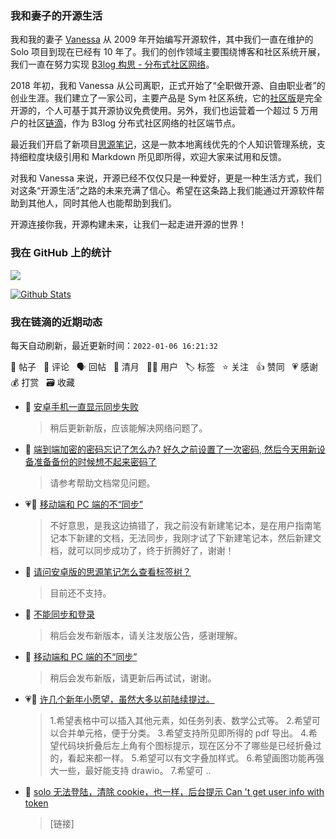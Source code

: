 ### 我和妻子的开源生活

我和我的妻子 [Vanessa](https://github.com/Vanessa219) 从 2009 年开始编写开源软件，其中我们一直在维护的 Solo 项目到现在已经有 10 年了。我们的创作领域主要围绕博客和社区系统开展，我们一直在努力实现 [B3log 构思 - 分布式社区网络](https://ld246.com/article/1546941897596)。

2018 年初，我和 Vanessa 从公司离职，正式开始了“全职做开源、自由职业者”的创业生涯。我们建立了一家公司，主要产品是 Sym 社区系统，它的[社区版](https://github.com/88250/symphony)是完全开源的，个人可基于其开源协议免费使用。另外，我们也运营着一个超过 5 万用户的社区[链滴](https://ld246.com)，作为 B3log 分布式社区网络的社区端节点。

最近我们开启了新项目[思源笔记](https://github.com/siyuan-note/siyuan)，这是一款本地离线优先的个人知识管理系统，支持细粒度块级引用和 Markdown 所见即所得，欢迎大家来试用和反馈。

对我和 Vanessa 来说，开源已经不仅仅只是一种爱好，更是一种生活方式，我们对这条“开源生活”之路的未来充满了信心。希望在这条路上我们能通过开源软件帮助到其他人，同时其他人也能帮助到我们。

开源连接你我，开源构建未来，让我们一起走进开源的世界！

### 我在 GitHub 上的统计

<a title="Hits" target="_blank" href="https://github.com/88250/88250"><img src="https://hits.b3log.org/88250/88250.svg"></a>

[![Github Stats](https://github-readme-stats.vercel.app/api?username=88250&theme=tokyonight&show_icons=true)](https://github.com/88250)

<!--events start -->

### 我在链滴的近期动态

每天自动刷新，最近更新时间：`2022-01-06 16:21:32`

📝 帖子 &nbsp; 💬 评论 &nbsp; 🗣 回帖 &nbsp; 🌙 清月 &nbsp; 👨‍💻 用户 &nbsp; 🏷️ 标签 &nbsp; ⭐️ 关注 &nbsp; 👍 赞同 &nbsp; 💗 感谢 &nbsp; 💰 打赏 &nbsp; 🗃 收藏

* 💬 [安卓手机一直显示同步失败](https://ld246.com/article/1641439606488/comment/1641453028669#comments)

  > 稍后更新新版，应该能解决网络问题了。
* 💬 [端到端加密的密码忘记了怎么办? 好久之前设置了一次密码, 然后今天用新设备准备备份的时候想不起来密码了](https://ld246.com/article/1641448399492/comment/1641449329551#comments)

  > 请参考帮助文档常见问题。
* 💗💬 [移动端和 PC 端的不“同步”](https://ld246.com/article/1634175028096/comment/1641439416333#comments)

  > 不好意思，是我这边搞错了，我之前没有新建笔记本，是在用户指南笔记本下新建的文档，无法同步，我刚才试了下新建笔记本，然后新建文档，就可以同步成功了，终于折腾好了，谢谢！
* 💬 [请问安卓版的思源笔记怎么查看标签树？](https://ld246.com/article/1641437236324/comment/1641438240634#comments)

  > 目前还不支持。
* 💬 [不能同步和登录](https://ld246.com/article/1641436983921/comment/1641438219171#comments)

  > 稍后会发布新版本，请关注发版公告，感谢理解。
* 💬 [移动端和 PC 端的不“同步”](https://ld246.com/article/1634175028096/comment/1641435812169#comments)

  > 稍后会发布新版，请更新后再试试，谢谢。
* 💗📝 [许几个新年小愿望，虽然大多以前陆续提过。](https://ld246.com/article/1641405080446)

  > 1.希望表格中可以插入其他元素，如任务列表、数学公式等。 2.希望可以合并单元格，便于分类。 3.希望支持所见即所得的 pdf 导出。 4.希望代码块折叠后左上角有个图标提示，现在区分不了哪些是已经折叠过的，看起来都一样。 5.希望可以有文字叠加样式。 6.希望画图功能再强大一些，最好能支持 drawio。 7.希望可 ..
* 💬 [solo 无法登陆，清除 cookie，也一样，后台提示 Can 't get user info with token](https://ld246.com/article/1641428108276/comment/1641432553382#comments)

  > [链接]


<!--events end -->
